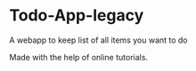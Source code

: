 # Todo-App-legacy
A webapp to keep list of all items you want to do

Made with the help of online tutorials.
